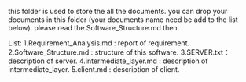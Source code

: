 this folder is used to store the all the documents.
you can drop your documents in this folder (your documents name need be add to the list below).
please read the Software_Structure.md then.

List:
1.Requirement_Analysis.md : report of requirement.
2.Software_Structure.md : structure of this software.
3.SERVER.txt：description of server.
4.intermediate_layer.md : description of intermediate_layer.
5.client.md : description of client.
